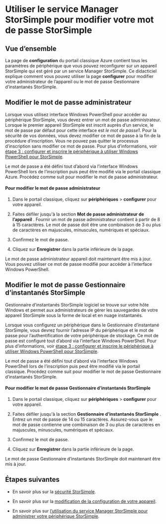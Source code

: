 <properties 
   pageTitle="Modifier votre mot de passe StorSimple | Microsoft Azure" 
   description="Décrit comment utiliser le service Manager StorSimple pour modifier votre mot de passe administrateur Gestionnaire d’instantanés StorSimple et appareil." 
   services="storsimple" 
   documentationCenter="NA" 
   authors="alkohli" 
   manager="carmonm" 
   editor=""/>

<tags
   ms.service="storsimple"
   ms.devlang="NA"
   ms.topic="article"
   ms.tgt_pltfrm="NA"
   ms.workload="TBD" 
   ms.date="08/17/2016"
   ms.author="alkohli"/>

# <a name="use-the-storsimple-manager-service-to-change-your-storsimple-passwords"></a>Utiliser le service Manager StorSimple pour modifier votre mot de passe StorSimple

## <a name="overview"></a>Vue d’ensemble 

La page de **configuration** du portail classique Azure contient tous les paramètres de périphérique que vous pouvez reconfigurer sur un appareil StorSimple qui est géré par un service Manager StorSimple. Ce didacticiel explique comment vous pouvez utiliser la page **configurer** pour modifier votre administrateur de l’appareil ou le mot de passe Gestionnaire d’instantanés StorSimple.

## <a name="change-the-device-administrator-password"></a>Modifier le mot de passe administrateur

Lorsque vous utilisez interface Windows PowerShell pour accéder au périphérique StorSimple, vous devez entrer un mot de passe administrateur. Lorsque le premier appareil StorSimple est inscrit auprès d’un service, le mot de passe par défaut pour cette interface est *le mot de passe1*. Pour la sécurité de vos données, vous devez modifier ce mot de passe à la fin de la procédure d’inscription. Vous ne pouvez pas quitter le processus d’inscription sans modifier ce mot de passe. Pour plus d’informations, voir [étape 3 : configurer et inscrire le périphérique à utiliser Windows PowerShell pour StorSimple](storsimple-deployment-walkthrough-u2.md#step-3-configure-and-register-the-device-through-windows-powershell-for-storsimple).

Le mot de passe a été défini tout d’abord via l’interface Windows PowerShell lors de l’inscription puis peut être modifié via le portail classique Azure. Procédez comme suit pour modifier le mot de passe administrateur.

#### <a name="to-change-the-device-administrator-password"></a>Pour modifier le mot de passe administrateur

1. Dans le portail classique, cliquez sur **périphériques** > **configurer** pour votre appareil.

2. Faites défiler jusqu'à la section **Mot de passe administrateur de l’appareil** . Fournir un mot de passe administrateur contient à partir de 8 à 15 caractères. Le mot de passe doit être une combinaison de 3 ou plus de caractères en majuscules, minuscules, numériques et spéciaux.

3. Confirmez le mot de passe.

4. Cliquez sur **Enregistrer** dans la partie inférieure de la page.

Le mot de passe administrateur appareil doit maintenant être mis à jour. Vous pouvez utiliser ce mot de passe modifié pour accéder à l’interface Windows PowerShell.

## <a name="change-the-storsimple-snapshot-manager-password"></a>Modifier le mot de passe Gestionnaire d’instantanés StorSimple

Gestionnaire d’instantanés StorSimple logiciel se trouve sur votre hôte Windows et permet aux administrateurs de gérer les sauvegardes de votre appareil StorSimple sous la forme de local et en nuage instantanés.

Lorsque vous configurez un périphérique dans le Gestionnaire d’instantané StorSimple, vous devrez fournir l’adresse IP du périphérique et le mot de passe pour l’authentification de votre périphérique de stockage. Ce mot de passe est configuré tout d’abord via l’interface Windows PowerShell. Pour plus d’informations, voir [étape 3 : configurer et inscrire le périphérique à utiliser Windows PowerShell pour StorSimple](storsimple-deployment-walkthrough-u2.md#step-3-configure-and-register-the-device-through-windows-powershell-for-storsimple).

Le mot de passe a été défini tout d’abord via l’interface Windows PowerShell lors de l’inscription puis peut être modifié via le portail classique. Procédez comme suit pour modifier le mot de passe Gestionnaire d’instantanés StorSimple.

#### <a name="to-change-the-storsimple-snapshot-manager-password"></a>Pour modifier le mot de passe Gestionnaire d’instantanés StorSimple

1. Dans le portail classique, cliquez sur **périphériques** > **configurer** pour votre appareil.

2. Faites défiler jusqu'à la section **Gestionnaire d’instantanés StorSimple** . Entrez un mot de passe de 14 ou 15 caractères. Assurez-vous que le mot de passe contienne une combinaison de 3 ou plus de caractères en majuscules, minuscules, numériques et spéciaux.

3. Confirmez le mot de passe.

4. Cliquez sur **Enregistrer** dans la partie inférieure de la page.

Le mot de passe Gestionnaire d’instantanés StorSimple doit maintenant être mis à jour.
 

## <a name="next-steps"></a>Étapes suivantes

- En savoir plus sur la [sécurité StorSimple](storsimple-security.md).

- En savoir plus sur la [modification de la configuration de votre appareil](storsimple-modify-device-config.md).

- En savoir plus sur [l’utilisation du service Manager StorSimple pour administrer votre périphérique StorSimple](storsimple-manager-service-administration.md).
